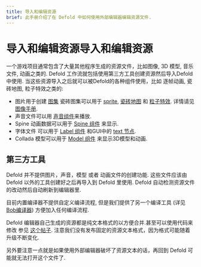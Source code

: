 ```yaml
---
title: 导入和编辑资源
brief: 此手册介绍了在 Defold 中如何使用外部编辑器编辑资源文件.
---
```


# 导入和编辑资源导入和编辑资源

一个游戏项目通常包含了大量其他程序生成的资源文件，比如图像, 3D 模型, 音乐文件, 动画之类的. Defold 工作流就包括使用第三方工具创建资源然后导入Defold中使用. 当这些资源导入之后就可以被Defold的各种组件使用，比如 逐帧动画, 瓷砖地图, 粒子特效之类的:

* 图片用于创建 [图集](/manuals/atlas) 瓷砖图集可以用于 [sprite](/manuals/sprite), [瓷砖地图](/manuals/tilemap) 和 [粒子特效](/manuals/particlefx). 详情请见 [图像手册](/manuals/graphics/#importing-image-files).
* 声音文件可以用 [声音组件](/manuals/sound)来播放.
* Spine 动画数据可以用于 [Spine 组件](/manuals/spinemodel) 来显示.
* 字体文件 可以用于 [Label 组件](/manuals/label) 和GUI中的 [text 节点](/manuals/gui-text).
* Collada 模型可以用于 [Model 组件](/manuals/model) 来显示3D模型和动画.


## 第三方工具

Defold 并不提供图片，声音，模型 或者 动画文件的创建功能. 这些文件应该由 Defold 以外的工具创建好之后再导入到 Defold 里使用. Defold 自动检测资源文件的改动然后自动刷新到编辑器里.

目前内置编译器不提供自定义编译流程, 但是我们提供了另一个编译工具 (详见 [Bob编译器](/manuals/bob)) 方便加入任何编译流程.

Defold 编辑器自己生成的资源都是纯文本格式的以方便合并.甚至可以使用代码来修改 参见 [这个帖子](https://forum.defold.com/t/deftree-a-python-module-for-editing-defold-files/15210). 注意我们没有发布固定的资源文本格式，因为格式可能随着升级不断变化.

另外要注意一点就是如果使用外部编辑器破坏了资源文本的话，再回到 Defold 可能就无法打开这个文件了.
